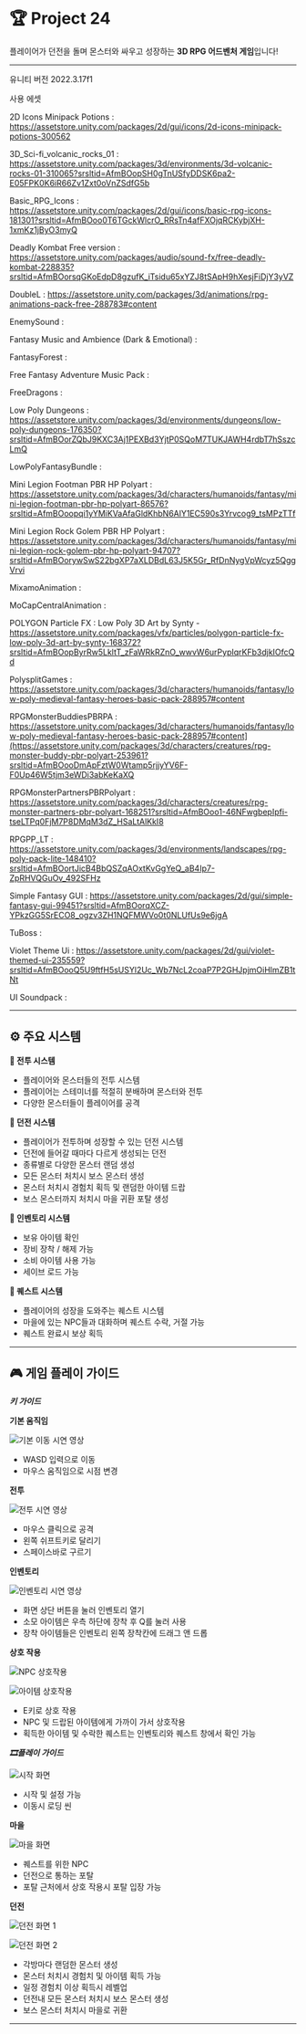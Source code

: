 # 🏆 Project 24
플레이어가 던전을 돌며 몬스터와 싸우고 성장하는 **3D RPG 어드벤처 게임**입니다!

---
유니티 버전 2022.3.17f1

사용 에셋 

2D Icons Minipack Potions : https://assetstore.unity.com/packages/2d/gui/icons/2d-icons-minipack-potions-300562

3D_Sci-fi_volcanic_rocks_01 : https://assetstore.unity.com/packages/3d/environments/3d-volcanic-rocks-01-310065?srsltid=AfmBOopSH0gTnUSfyDDSK6pa2-E05FPK0K6iR66Zv1Zxt0oVnZSdfG5b

Basic_RPG_Icons : https://assetstore.unity.com/packages/2d/gui/icons/basic-rpg-icons-181301?srsltid=AfmBOoo0T6TGckWlcrO_RRsTn4afFXOjqRCKybjXH-1xmKz1jByO3myQ

Deadly Kombat Free version : https://assetstore.unity.com/packages/audio/sound-fx/free-deadly-kombat-228835?srsltid=AfmBOorsqGKoEdpD8gzufK_iTsidu65xYZJ8tSApH9hXesjFiDjY3yVZ

DoubleL : https://assetstore.unity.com/packages/3d/animations/rpg-animations-pack-free-288783#content

EnemySound : 

Fantasy Music and Ambience (Dark & Emotional) : 

FantasyForest : 

Free Fantasy Adventure Music Pack : 

FreeDragons : 

Low Poly Dungeons : https://assetstore.unity.com/packages/3d/environments/dungeons/low-poly-dungeons-176350?srsltid=AfmBOorZQbJ9KXC3Aj1PEXBd3YjtP0SQoM7TUKJAWH4rdbT7hSszcLmQ

LowPolyFantasyBundle :

Mini Legion Footman PBR HP Polyart : https://assetstore.unity.com/packages/3d/characters/humanoids/fantasy/mini-legion-footman-pbr-hp-polyart-86576?srsltid=AfmBOoopqi1yYMiKVaAfaGldKhbN6AlY1EC590s3Yrvcog9_tsMPzTTf

Mini Legion Rock Golem PBR HP Polyart : https://assetstore.unity.com/packages/3d/characters/humanoids/fantasy/mini-legion-rock-golem-pbr-hp-polyart-94707?srsltid=AfmBOorywSwS22bgXP7aXLDBdL63J5K5Gr_RfDnNygVpWcyz5QggVrvi

MixamoAnimation :

MoCapCentralAnimation : 

POLYGON Particle FX : Low Poly 3D Art by Synty - https://assetstore.unity.com/packages/vfx/particles/polygon-particle-fx-low-poly-3d-art-by-synty-168372?srsltid=AfmBOopByrRw5LkltT_zFaWRkRZnO_wwvW6urPypIqrKFb3djkIOfcQd

PolysplitGames : https://assetstore.unity.com/packages/3d/characters/humanoids/fantasy/low-poly-medieval-fantasy-heroes-basic-pack-288957#content

RPGMonsterBuddiesPBRPA : https://assetstore.unity.com/packages/3d/characters/humanoids/fantasy/low-poly-medieval-fantasy-heroes-basic-pack-288957#content](https://assetstore.unity.com/packages/3d/characters/creatures/rpg-monster-buddy-pbr-polyart-253961?srsltid=AfmBOooDmApFztW0Wtamp5rjjyYV6F-F0Up46W5tjm3eWDi3abKeKaXQ

RPGMonsterPartnersPBRPolyart : https://assetstore.unity.com/packages/3d/characters/creatures/rpg-monster-partners-pbr-polyart-168251?srsltid=AfmBOoo1-46NFwgbepIpfi-tseLTPq0FjM7P8DMqM3dZ_HSaLtAlKkI8

RPGPP_LT : https://assetstore.unity.com/packages/3d/environments/landscapes/rpg-poly-pack-lite-148410?srsltid=AfmBOortJicB4BbQSZqAOxtKvGgYeQ_aB4Ip7-ZpRHVQGuOv_492SFHz

Simple Fantasy GUI : https://assetstore.unity.com/packages/2d/gui/simple-fantasy-gui-99451?srsltid=AfmBOorqXCZ-YPkzGG5SrECO8_ogzv3ZH1NQFMWVo0t0NLUfUs9e6jgA

TuBoss : 

Violet Theme Ui : https://assetstore.unity.com/packages/2d/gui/violet-themed-ui-235559?srsltid=AfmBOooQ5U9ftfH5sUSYl2Uc_Wb7NcL2coaP7P2GHJpjmOiHlmZB1tNt

UI Soundpack :

---

## ⚙ 주요 시스템
**🏹 전투 시스템**
- 플레이어와 몬스터들의 전투 시스템
- 플레이어는 스테미너를 적절히 분배하며 몬스터와 전투
- 다양한 몬스터들이 플레이어를 공격

**🏰 던전 시스템**
- 플레이어가 전투하며 성장할 수 있는 던전 시스템
- 던전에 들어갈 때마다 다르게 생성되는 던전
- 종류별로 다양한 몬스터 랜덤 생성 
- 모든 몬스터 처치시 보스 몬스터 생성
- 몬스터 처치시 경험치 획득 및 랜덤한 아이템 드랍
- 보스 몬스터까지 처치시 마을 귀환 포탈 생성

**🎁 인벤토리 시스템**
- 보유 아이템 확인
- 장비 장착 / 해제 가능
- 소비 아이템 사용 가능
- 세이브 로드 가능

**📕 퀘스트 시스템**
- 플레이어의 성장을 도와주는 퀘스트 시스템
- 마을에 있는 NPC들과 대화하며 퀘스트 수락, 거절 가능
- 퀘스트 완료시 보상 획득

---

## 🎮 게임 플레이 가이드

***키 가이드***

**기본 움직임**

![기본 이동 시연 영상](https://github.com/user-attachments/assets/4f7dbddf-4116-43a5-847b-75910a9a852a)

- WASD 입력으로 이동
- 마우스 움직임으로 시점 변경

**전투**

![전투 시연 영상](https://github.com/user-attachments/assets/af739174-279d-48af-9cff-f74b235b66f3)


- 마우스 클릭으로 공격
- 왼쪽 쉬프트키로 달리기
- 스페이스바로 구르기 

 **인벤토리**
 
![인벤토리 시연 영상](https://github.com/user-attachments/assets/6ab2c6f9-ef8f-4463-8718-ae33ce2fdde5)

- 화면 상단 버튼을 눌러 인벤토리 열기
- 소모 아이템은 우측 하단에 장착 후 Q를 눌러 사용
- 장착 아이템들은 인벤토리 왼쪽 장착칸에 드래그 앤 드롭

**상호 작용**

![NPC 상호작용](https://github.com/user-attachments/assets/66ccbce5-4aed-46e7-9421-566772ee8489)

![아이템 상호작용](https://github.com/user-attachments/assets/97ab1441-e8dd-4cca-a438-6de4c15d2494)

- E키로 상호 작용
- NPC 및 드랍된 아이템에게 가까이 가서 상호작용
- 획득한 아이템 및 수락한 퀘스트는 인벤토리와 퀘스트 창에서 확인 가능

***🎞플레이 가이드***

![시작 화면](https://github.com/user-attachments/assets/383db566-5771-4ef5-a90a-b7c9e94c0fcc)

- 시작 및 설정 가능
- 이동시 로딩 씬

**마을**

![마을 화면](https://github.com/user-attachments/assets/3578bd8c-42e2-489a-8b99-f054697ca249)


- 퀘스트를 위한 NPC
- 던전으로 통하는 포탈
- 포탈 근처에서 상호 작용시 포탈 입장 가능

**던전**

![던전 화면 1](https://github.com/user-attachments/assets/84cb64eb-a126-4022-b29c-821519d3a643)


![던전 화면 2](https://github.com/user-attachments/assets/1be37e4f-28f5-4208-8756-b74cf53cd7f1)


- 각방마다 랜덤한 몬스터 생성
- 몬스터 처치시 경험치 및 아이템 획득 가능
- 일정 경험치 이상 획득시 레벨업
- 던전내 모든 몬스터 처치시 보스 몬스터 생성
- 보스 몬스터 처치시 마을로 귀환

---
